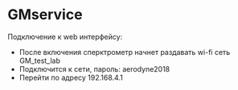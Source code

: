 # GMservice

Подключение к web интерфейсу:

* После включения сперктрометр начнет раздавать wi-fi сеть GM_test_lab
* Подключится к сети, пароль: aerodyne2018
* Перейти по адресу 192.168.4.1
